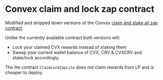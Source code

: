 # Convex claim and lock zap contract

Modified and stripped down versions of the Convex <a href="https://etherscan.io/address/0x8cb38a75ecd8572af23a8d086e9bda96ca521889#code">claim and stake all zap contract</a>.

Unlike the currently available contract both versions will:
- Lock your claimed CVX rewards instead of staking them
- Sweep your current wallet balance of CVX, CRV & CVXCRV and stake/lock accordingly.

The lite contract `ClaimLockZapLite` does not claim rewards from LP and is cheaper to deploy.
